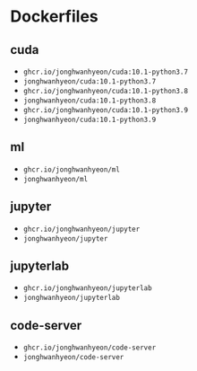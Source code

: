 # Dockerfiles
## cuda
- `ghcr.io/jonghwanhyeon/cuda:10.1-python3.7`
- `jonghwanhyeon/cuda:10.1-python3.7`
- `ghcr.io/jonghwanhyeon/cuda:10.1-python3.8`
- `jonghwanhyeon/cuda:10.1-python3.8`
- `ghcr.io/jonghwanhyeon/cuda:10.1-python3.9`
- `jonghwanhyeon/cuda:10.1-python3.9`

## ml
- `ghcr.io/jonghwanhyeon/ml`
- `jonghwanhyeon/ml`

## jupyter
- `ghcr.io/jonghwanhyeon/jupyter`
- `jonghwanhyeon/jupyter`

## jupyterlab
- `ghcr.io/jonghwanhyeon/jupyterlab`
- `jonghwanhyeon/jupyterlab`

## code-server
- `ghcr.io/jonghwanhyeon/code-server`
- `jonghwanhyeon/code-server`
